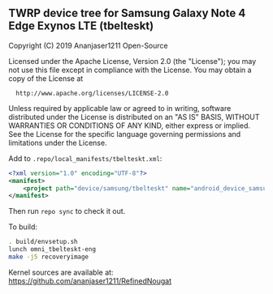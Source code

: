## TWRP device tree for Samsung Galaxy Note 4 Edge Exynos LTE (tbelteskt)

 Copyright (C) 2019 Ananjaser1211 Open-Source

 Licensed under the Apache License, Version 2.0 (the "License");
 you may not use this file except in compliance with the License.
 You may obtain a copy of the License at

      http://www.apache.org/licenses/LICENSE-2.0

 Unless required by applicable law or agreed to in writing, software
 distributed under the License is distributed on an "AS IS" BASIS,
 WITHOUT WARRANTIES OR CONDITIONS OF ANY KIND, either express or implied.
 See the License for the specific language governing permissions and
 limitations under the License.


Add to `.repo/local_manifests/tbelteskt.xml`:

```xml
<?xml version="1.0" encoding="UTF-8"?>
<manifest>
	<project path="device/samsung/tbelteskt" name="android_device_samsung_tbelteskt" remote="ananjaser1211" revision="twrp-7.1_tbelteskt" />
</manifest>
```

Then run `repo sync` to check it out.

To build:

```sh
. build/envsetup.sh
lunch omni_tbelteskt-eng
make -j5 recoveryimage
```

Kernel sources are available at: https://github.com/ananjaser1211/RefinedNougat
